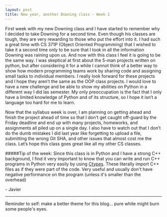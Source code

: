 ```yaml
---
layout: post
title: New year, another Downing class - Week 1
---
```


First week with my new Downing class and I have started to remember why I decided to take Downing for a second time. Even though his classes are tough, they are very rewarding to those who put the effort into it. I had such a great time with CS 371P (Object Oriented Programming) that I wished to take it a second time only to be sure that I took in all the information Downing was raining upon us. And now with this class I feel it is going to be the same way. I was skeptical at first about the 5-man projects written on python, but after considering it for a while I cannot think of a better way to show how modern programming teams work by sharing code and assigning small tasks to individual members. I really look forward for these projects and I hope they aren’t the same as the OOP class projects. I would love to have a new challenge and be able to show my abilities on Python in a different way I did las semester. My only preoccupation is the fact that I only have a limited knowledge of Python and of its structure, so I hope it isn’t a language too hard for me to learn.

Now that the syllabus week is over, I am planning on getting ahead and finish the project ahead of time so that I don't get caught off-guard by the Friday deadline and end up with many projects, homeworks, and assignments all piled up on a single day. I also have to watch out that I don’t do the dumb mistakes I did last year like forgetting to upload a file, submitting the wrong Git SHA, and other issues that almost cost me the class. Let’s hope this class goes great like all my other CS classes.


#####Tip of the week:
Since this class is in Python and I have a strong C++ background, I find it very important to know that you can write and run C++ programs in Python very easily by using [Ctypes](https://docs.python.org/2/library/ctypes.html). These literally import C++ files as if they were part of the code. Very useful and usually don't have negative performance on the program (unless it's smaller than the overhead) 

\- Javier

---

Reminder to self: make a better theme for this blog... pure white might burn some people's eyes.

